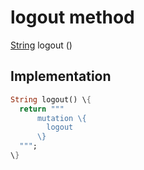 


# logout method








[String](https:api.flutter.dev/flutter/dart-core/String-class.html) logout
()








## Implementation

```dart
String logout() \{
  return """
      mutation \{
        logout
      \}
  """;
\}
```







